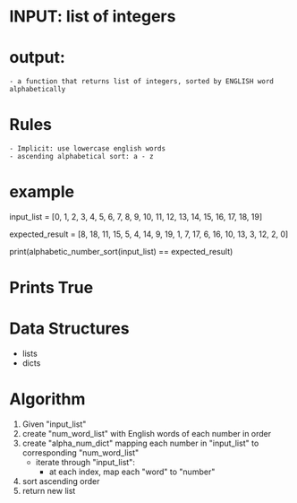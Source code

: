 # INPUT: list of integers

# output:
    - a function that returns list of integers, sorted by ENGLISH word alphabetically

# Rules
    - Implicit: use lowercase english words
    - ascending alphabetical sort: a - z

# example

input_list = [0, 1, 2, 3, 4, 5, 6, 7, 8, 9,
              10, 11, 12, 13, 14, 15, 16, 17, 18, 19]

expected_result = [8, 18, 11, 15, 5, 4, 14, 9, 19, 1,
                   7, 17, 6, 16, 10, 13, 3, 12, 2, 0]

print(alphabetic_number_sort(input_list) == expected_result)
# Prints True

# Data Structures

- lists
- dicts

# Algorithm

1. Given "input_list"
2. create "num_word_list" with English words of each number in order
3. create "alpha_num_dict" mapping each number in "input_list" to
corresponding "num_word_list"
    - iterate through "input_list":
        - at each index, map each "word" to "number"
4. sort ascending order
5. return new list